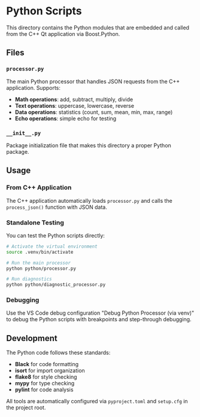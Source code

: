 # Python Scripts

This directory contains the Python modules that are embedded and called from the C++ Qt application via Boost.Python.

## Files

### `processor.py`
The main Python processor that handles JSON requests from the C++ application. Supports:
- **Math operations**: add, subtract, multiply, divide
- **Text operations**: uppercase, lowercase, reverse
- **Data operations**: statistics (count, sum, mean, min, max, range)
- **Echo operations**: simple echo for testing

### `__init__.py`
Package initialization file that makes this directory a proper Python package.

## Usage

### From C++ Application
The C++ application automatically loads `processor.py` and calls the `process_json()` function with JSON data.

### Standalone Testing
You can test the Python scripts directly:

```bash
# Activate the virtual environment
source .venv/bin/activate

# Run the main processor
python python/processor.py

# Run diagnostics
python python/diagnostic_processor.py
```

### Debugging
Use the VS Code debug configuration "Debug Python Processor (via venv)" to debug the Python scripts with breakpoints and step-through debugging.

## Development

The Python code follows these standards:
- **Black** for code formatting
- **isort** for import organization  
- **flake8** for style checking
- **mypy** for type checking
- **pylint** for code analysis

All tools are automatically configured via `pyproject.toml` and `setup.cfg` in the project root.
